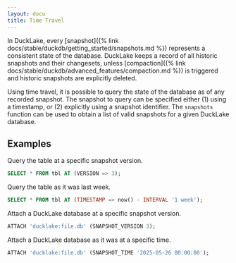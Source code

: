 ```yaml
---
layout: docu
title: Time Travel
---
```


In DuckLake, every [snapshot]({% link docs/stable/duckdb/getting_started/snapshots.md %}) represents a consistent state of the database.
DuckLake keeps a record of all historic snapshots and their changesets, unless [compaction]({% link docs/stable/duckdb/advanced_features/compaction.md %}) is triggered and historic snapshots are explicitly deleted.

Using time travel, it is possible to query the state of the database as of any recorded snapshot.
The snapshot to query can be specified either (1) using a timestamp, or (2) explicitly using a snapshot identifier.
The `snapshots` function can be used to obtain a list of valid snapshots for a given DuckLake database.

## Examples

Query the table at a specific snapshot version.

```sql
SELECT * FROM tbl AT (VERSION => 3);
```

Query the table as it was last week.

```sql
SELECT * FROM tbl AT (TIMESTAMP => now() - INTERVAL '1 week');
```

Attach a DuckLake database at a specific snapshot version.

```sql
ATTACH 'ducklake:file.db' (SNAPSHOT_VERSION 3);
```

Attach a DuckLake database as it was at a specific time.

```sql
ATTACH 'ducklake:file.db' (SNAPSHOT_TIME '2025-05-26 00:00:00');
```
